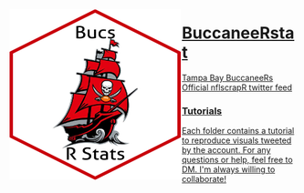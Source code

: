 <a href="https://twitter.com/buccaneeRstat"><img src="https://raw.githubusercontent.com/papagorgio23/BuccaneeRstat/master/images/BucRstats1.png" width="300" height="300"
     alt="Bucs Hexicon"
     style="float: left; 
     margin-right: 2px;" />

# BuccaneeRstat
Tampa Bay BuccaneeRs Official nflscrapR twitter feed

### Tutorials

Each folder contains a tutorial to reproduce visuals tweeted by the account. For any questions or help, feel free to DM. I'm always willing to collaborate!
